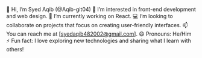 👋 Hi, I’m Syed Aqib (@Aqib-git04)
👀 I’m interested in front-end development and web design.
🌱 I’m currently working on React.
💻 I’m looking to collaborate on projects that focus on creating user-friendly interfaces.
📫 You can reach me at [syedaqib482002@gmail.com].
😄 Pronouns: He/Him
⚡ Fun fact: I love exploring new technologies and sharing what I learn with others!

<!---
Aqib-git04/Aqib-git04 is a ✨ special ✨ repository because its `README.md` (this file) appears on your GitHub profile.
You can click the Preview link to take a look at your changes.
--->

